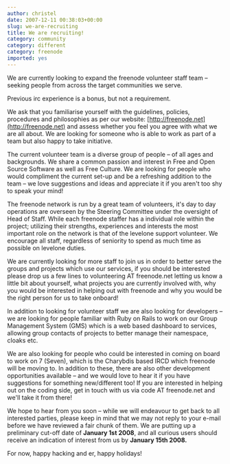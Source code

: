 ```yaml
---
author: christel
date: 2007-12-11 00:38:03+00:00
slug: we-are-recruiting
title: We are recruiting!
category: community
category: different
category: freenode
imported: yes
---
```

We are currently looking to expand the freenode volunteer staff team – seeking people from across the target communities we serve.

Previous irc experience is a bonus, but not a requirement.

We ask that you familiarise yourself with the guidelines, policies, procedures and philosophies as per our website: [http://freenode.net](http://freenode.net) and assess whether you feel you agree with what we are all about. We are looking for someone who is able to work as part of a team but also happy to take initiative.

The current volunteer team is a diverse group of people – of all ages and backgrounds. We share a common passion and interest in Free and Open Source Software as well as Free Culture. We are looking for people who would compliment the current set-up and be a refreshing addition to the team – we love suggestions and ideas and appreciate it if you aren't too shy to speak your mind!

The freenode network is run by a great team of volunteers, it's day to day operations are overseen by the Steering Committee under the oversight of Head of Staff. While each freenode staffer has a individual role within the project; utilizing their strengths, experiences and interests the most important role on the network is that of the levelone support volunteer. We encourage all staff, regardless of seniority to spend as much time as possible on levelone duties.

We are currently looking for more staff to join us in order to better serve the groups and projects which use our services, if you should be interested please drop us a few lines to volunteering AT freenode.net letting us know a little bit about yourself, what projects you are currently involved with, why you would be interested in helping out with freenode and why you would be the right person for us to take onboard!

In addition to looking for volunteer staff we are also looking for developers – we are looking for people familiar with Ruby on Rails to work on our Group Management System (GMS) which is a web based dashboard to services, allowing group contacts of projects to better manage their namespace, cloaks etc.

We are also looking for people who could be interested in coming on board to work on 7 (Seven), which is the Charybdis based IRCD which freenode will be moving to. In addition to these, there are also other development opportunities available – and we would love to hear it if you have suggestions for something new/different too! If you are interested in helping out on the coding side, get in touch with us via code AT freenode.net and we'll take it from there!

We hope to hear from you soon – while we will endeavour to get back to all interested parties, please keep in mind that we may not reply to your e-mail before we have reviewed a fair chunk of them. We are putting up a preliminary cut-off date of **January 1st 2008**, and all curious users should receive an indication of interest from us by **January 15th 2008.**

For now, happy hacking and er, happy holidays!
